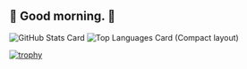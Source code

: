 ## 🍎 Good morning. 🍎

![GitHub Stats Card](https://github-readme-stats.vercel.app/api?username=ringosan1974&count_private=true?theme=onedark) ![Top Languages Card (Compact layout)](https://github-readme-stats.vercel.app/api/top-langs/?username=ringosan1974&layout=compact&theme=onedark)

[![trophy](https://github-profile-trophy.vercel.app/?username=ringosan1974&theme=onedark&column=7)](https://github.com/ryo-ma/github-profile-trophy)
